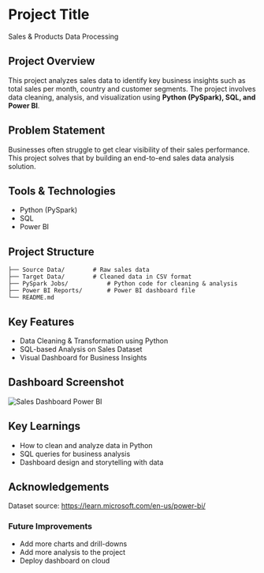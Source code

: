 # Project Title
Sales & Products Data Processing  


## Project Overview
This project analyzes sales data to identify key business insights such as total sales per month, country and customer segments. The project involves data cleaning, analysis, and visualization using **Python (PySpark), SQL, and Power BI**.


## Problem Statement
Businesses often struggle to get clear visibility of their sales performance. This project solves that by building an end-to-end sales data analysis solution.


## Tools & Technologies
- Python (PySpark)
- SQL 
- Power BI


## Project Structure
```
├── Source Data/		# Raw sales data      
├── Target Data/ 		# Cleaned data in CSV format
├── PySpark Jobs/	        # Python code for cleaning & analysis
├── Power BI Reports/		# Power BI dashboard file
└── README.md                   
```

## Key Features
- Data Cleaning & Transformation using Python
- SQL-based Analysis on Sales Dataset
- Visual Dashboard for Business Insights


## Dashboard Screenshot

![Sales Dashboard Power BI](https://github.com/user-attachments/assets/dea81a9d-d1fe-46e4-9826-05a554877c84)


## Key Learnings
- How to clean and analyze data in Python
- SQL queries for business analysis
- Dashboard design and storytelling with data


## Acknowledgements
Dataset source: https://learn.microsoft.com/en-us/power-bi/


### Future Improvements
- Add more charts and drill-downs  
- Add more analysis to the project 
- Deploy dashboard on cloud
